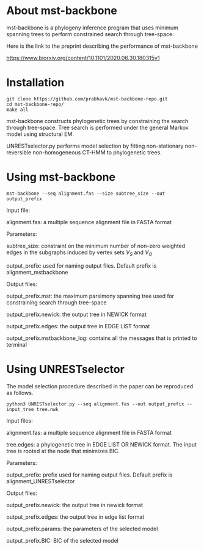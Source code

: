 # About mst-backbone

mst-backbone is a phylogeny inference program that uses minimum spanning trees to perform constrained search through tree-space. 

Here is the link to the preprint describing the performance of mst-backbone 

https://www.biorxiv.org/content/10.1101/2020.06.30.180315v1

# Installation


```console
git clone https://github.com/prabhavk/mst-backbone-repo.git 
cd mst-backbone-repo/
make all

```

mst-backbone constructs phylogenetic trees by constraining the search through tree-space. Tree search is performed under the general Markov model using structural EM. 

 
UNRESTselector.py performs model selection by fitting non-stationary non-reversible non-homogeneous CT-HMM to phylogenetic trees. 

# Using mst-backbone

```console
mst-backbone --seq alignment.fas --size subtree_size --out output_prefix
```
Input file:

alignment.fas: a multiple sequence alignment file in FASTA format

Parameters:

subtree_size: constraint on the minimum number of non-zero weighted edges in the subgraphs induced by vertex sets $V_S$ and $V_O$ 

output_prefix: used for naming output files. Default prefix is alignment_mstbackbone

Output files:

output_prefix.mst: the maximum parsimony spanning tree used for constraining search through tree-space 

output_prefix.newick: the output tree in NEWICK format

output_prefix.edges: the output tree in EDGE LIST format

output_prefix.mstbackbone_log: contains all the messages that is printed to terminal

# Using UNRESTselector

The model selection procedure described in the paper can be reproduced as follows.

```console
python3 UNRESTselector.py --seq alignment.fas --out output_prefix --input_tree tree.nwk
```

Input files:

alignment.fas: a multiple sequence alignment file in FASTA format

tree.edges: a phylogenetic tree in EDGE LIST OR NEWICK format. The input tree is rooted at the node that minimizes BIC.

Parameters:

output_prefix: prefix used for naming output files. Default prefix is alignment_UNRESTselector

Output files:

output_prefix.newick: the output tree in newick format

output_prefix.edges: the output tree in edge list format

output_prefix.params: the parameters of the selected model

output_prefix.BIC: BIC of the selected model 